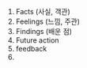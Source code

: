 1.  Facts (사실, 객관)
2.  Feelings (느낌, 주관)
3.  Findings (배운 점)	
4. Future action
5. feedback
6.															
<!--stackedit_data:
eyJoaXN0b3J5IjpbMTMwMjczNDQwOSw4Mjk5OTA3NTAsLTc3MD
Q4MTQ1MCw3MzA5OTgxMTZdfQ==
-->